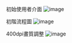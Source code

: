 初始使用者介面
![image](https://github.com/user-attachments/assets/c3ebc041-64d8-4350-b87f-e28d68499c76)

初階流程圖
![image](https://github.com/user-attachments/assets/592c8166-d8f7-44f9-bd08-8276fcba9dcb)

400dpi畫質調整
![image](https://github.com/user-attachments/assets/d6a95830-9be8-4a60-8c96-60e6c09edebe)
